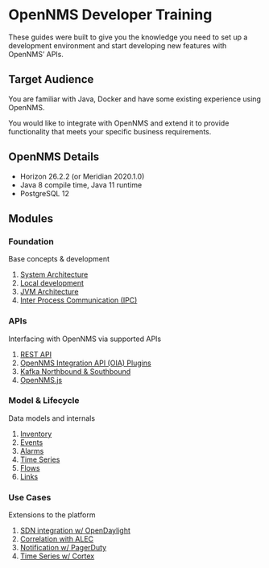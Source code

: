 # OpenNMS Developer Training

These guides were built to give you the knowledge you need to set up a development environment and start developing new features with OpenNMS’ APIs.

## Target Audience

You are familiar with Java, Docker and have some existing experience using OpenNMS.

You would like to integrate with OpenNMS and extend it to provide functionality that meets your specific business requirements.

## OpenNMS Details

* Horizon 26.2.2 (or Meridian 2020.1.0)
* Java 8 compile time, Java 11 runtime
* PostgreSQL 12

## Modules

### Foundation

Base concepts & development

1. [System Architecture](docs/foundation/01-system-architecture.md)
1. [Local development](docs/foundation/02-local-development.md)
1. [JVM Architecture](docs/foundation/03-jvm-architecture.md)
1. [Inter Process Communication (IPC)](docs/foundation/04-ipcs.md)

### APIs

Interfacing with OpenNMS via supported APIs

1. [REST API](docs/apis/01-rest-api.md)
1. [OpenNMS Integration API (OIA) Plugins](docs/apis/02-integration-api.md)
1. [Kafka Northbound & Southbound](docs/apis/03-kafka-api.md)
1. [OpenNMS.js](docs/apis/04-opennms-js.md)

### Model & Lifecycle

Data models and internals

1. [Inventory](docs/model/01-inventory.md)
1. [Events](docs/model/02-events.md)
1. [Alarms](docs/model/03-alarms.md)
1. [Time Series](docs/model/04-timeseries.md)
1. [Flows](docs/model/05-flows.md)
1. [Links](docs/model/06-links.md)

### Use Cases

Extensions to the platform

1. [SDN integration w/ OpenDaylight](docs/usecases/01-opendaylight.md)
1. [Correlation with ALEC](docs/usecases/02-alec.md)
1. [Notification w/ PagerDuty](docs/usecases/03-pagerduty.md)
1. [Time Series w/ Cortex](docs/usecases/04-cortex.md)
